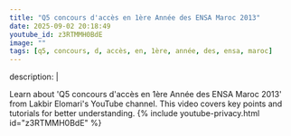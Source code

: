 ```yaml
---
title: "Q5 concours d'accès en 1ère Année des ENSA Maroc 2013"
date: 2025-09-02 20:18:49 
youtube_id: z3RTMMH0BdE
image: ""
tags: [q5, concours, d, accès, en, 1ère, année, des, ensa, maroc]
---
```

description: |
  
  Learn about 'Q5 concours d'accès en 1ère Année des ENSA Maroc 2013' from Lakbir Elomari's YouTube channel. This video covers key points and tutorials for better understanding.
{% include youtube-privacy.html id="z3RTMMH0BdE" %}
